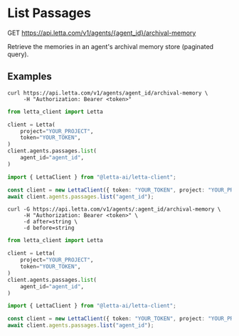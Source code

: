 # List Passages

GET https://api.letta.com/v1/agents/{agent_id}/archival-memory

Retrieve the memories in an agent's archival memory store (paginated query).

## Examples

```shell
curl https://api.letta.com/v1/agents/agent_id/archival-memory \
     -H "Authorization: Bearer <token>"
```

```python
from letta_client import Letta

client = Letta(
    project="YOUR_PROJECT",
    token="YOUR_TOKEN",
)
client.agents.passages.list(
    agent_id="agent_id",
)

```

```typescript
import { LettaClient } from "@letta-ai/letta-client";

const client = new LettaClient({ token: "YOUR_TOKEN", project: "YOUR_PROJECT" });
await client.agents.passages.list("agent_id");

```

```shell
curl -G https://api.letta.com/v1/agents/:agent_id/archival-memory \
     -H "Authorization: Bearer <token>" \
     -d after=string \
     -d before=string
```

```python
from letta_client import Letta

client = Letta(
    project="YOUR_PROJECT",
    token="YOUR_TOKEN",
)
client.agents.passages.list(
    agent_id="agent_id",
)

```

```typescript
import { LettaClient } from "@letta-ai/letta-client";

const client = new LettaClient({ token: "YOUR_TOKEN", project: "YOUR_PROJECT" });
await client.agents.passages.list("agent_id");

```